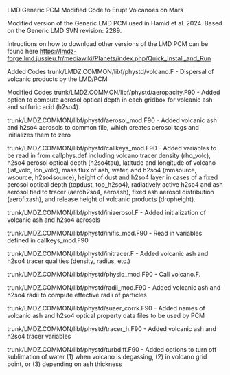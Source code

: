 LMD Generic PCM Modified Code to Erupt Volcanoes on Mars

Modified version of the Generic LMD PCM used in Hamid et al. 2024. Based on the Generic LMD SVN revision: 2289.

Intructions on how to download other versions of the LMD PCM can be found here https://lmdz-forge.lmd.jussieu.fr/mediawiki/Planets/index.php/Quick_Install_and_Run

Added Codes
trunk/LMDZ.COMMON/libf/phystd/volcano.F - Dispersal of volcanic products by the LMD/PCM

Modified Codes
trunk/LMDZ.COMMON/libf/phystd/aeropacity.F90 -  Added option to compute aerosol optical depth in each gridbox for volcanic ash and sulfuric acid (h2so4).

trunk/LMDZ.COMMON/libf/phystd/aerosol_mod.F90 - Added volcanic ash and h2so4 aerosols to common file, which creates aerosol tags and initializes them to zero

trunk/LMDZ.COMMON/libf/phystd/callkeys_mod.F90 - Added variables to be read in from callphys.def including volcano tracer density (rho_volc), h2so4 aerosol optical depth (h2so4tau), latitude and longitude of volcano (lat_volc, lon_volc), mass flux of ash, water, and h2so4 (mmsource, wsource, h2so4source), height of dust and h2so4 layer in cases of a fixed aerosol optical depth (topdust, top_h2so4), radiatively active h2so4 and ash aerosol tied to tracer (aeroh2so4, aeroash), fixed ash aerosol distribution (aerofixash), and release height of volcanic products (dropheight).

trunk/LMDZ.COMMON/libf/phystd/iniaerosol.F - Added initialization of volcanic ash and h2so4 aerosols 

trunk/LMDZ.COMMON/libf/phystd/inifis_mod.F90 - Read in variables defined in callkeys_mod.F90

trunk/LMDZ.COMMON/libf/phystd/initracer.F - Added volcanic ash and h2so4 tracer qualities (density, radius, etc.)

trunk/LMDZ.COMMON/libf/phystd/physiq_mod.F90 - Call volcano.F. 

trunk/LMDZ.COMMON/libf/phystd/radii_mod.F90 - Added volcanic ash and h2so4 radii to compute effective radii of particles

trunk/LMDZ.COMMON/libf/phystd/suaer_corrk.F90 - Added names of volcanic ash and h2so4 optical property data files to be used by PCM 

trunk/LMDZ.COMMON/libf/phystd/tracer_h.F90 - Added volcanic ash and h2so4 tracer variables

trunk/LMDZ.COMMON/libf/phystd/turbdiff.F90 - Added options to turn off sublimation of water (1) when volcano is degassing, (2) in volcano grid point, or (3) depending on ash thickness
